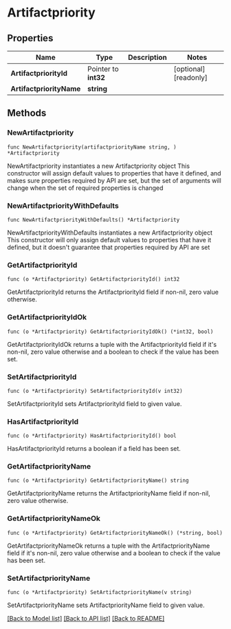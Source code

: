 # Artifactpriority

## Properties

Name | Type | Description | Notes
------------ | ------------- | ------------- | -------------
**ArtifactpriorityId** | Pointer to **int32** |  | [optional] [readonly] 
**ArtifactpriorityName** | **string** |  | 

## Methods

### NewArtifactpriority

`func NewArtifactpriority(artifactpriorityName string, ) *Artifactpriority`

NewArtifactpriority instantiates a new Artifactpriority object
This constructor will assign default values to properties that have it defined,
and makes sure properties required by API are set, but the set of arguments
will change when the set of required properties is changed

### NewArtifactpriorityWithDefaults

`func NewArtifactpriorityWithDefaults() *Artifactpriority`

NewArtifactpriorityWithDefaults instantiates a new Artifactpriority object
This constructor will only assign default values to properties that have it defined,
but it doesn't guarantee that properties required by API are set

### GetArtifactpriorityId

`func (o *Artifactpriority) GetArtifactpriorityId() int32`

GetArtifactpriorityId returns the ArtifactpriorityId field if non-nil, zero value otherwise.

### GetArtifactpriorityIdOk

`func (o *Artifactpriority) GetArtifactpriorityIdOk() (*int32, bool)`

GetArtifactpriorityIdOk returns a tuple with the ArtifactpriorityId field if it's non-nil, zero value otherwise
and a boolean to check if the value has been set.

### SetArtifactpriorityId

`func (o *Artifactpriority) SetArtifactpriorityId(v int32)`

SetArtifactpriorityId sets ArtifactpriorityId field to given value.

### HasArtifactpriorityId

`func (o *Artifactpriority) HasArtifactpriorityId() bool`

HasArtifactpriorityId returns a boolean if a field has been set.

### GetArtifactpriorityName

`func (o *Artifactpriority) GetArtifactpriorityName() string`

GetArtifactpriorityName returns the ArtifactpriorityName field if non-nil, zero value otherwise.

### GetArtifactpriorityNameOk

`func (o *Artifactpriority) GetArtifactpriorityNameOk() (*string, bool)`

GetArtifactpriorityNameOk returns a tuple with the ArtifactpriorityName field if it's non-nil, zero value otherwise
and a boolean to check if the value has been set.

### SetArtifactpriorityName

`func (o *Artifactpriority) SetArtifactpriorityName(v string)`

SetArtifactpriorityName sets ArtifactpriorityName field to given value.



[[Back to Model list]](../README.md#documentation-for-models) [[Back to API list]](../README.md#documentation-for-api-endpoints) [[Back to README]](../README.md)


